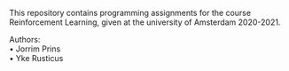 This repository contains programming assignments for the course Reinforcement Learning, given at the university of Amsterdam 2020-2021.

Authors: <br>
• Jorrim Prins <br>
• Yke Rusticus
